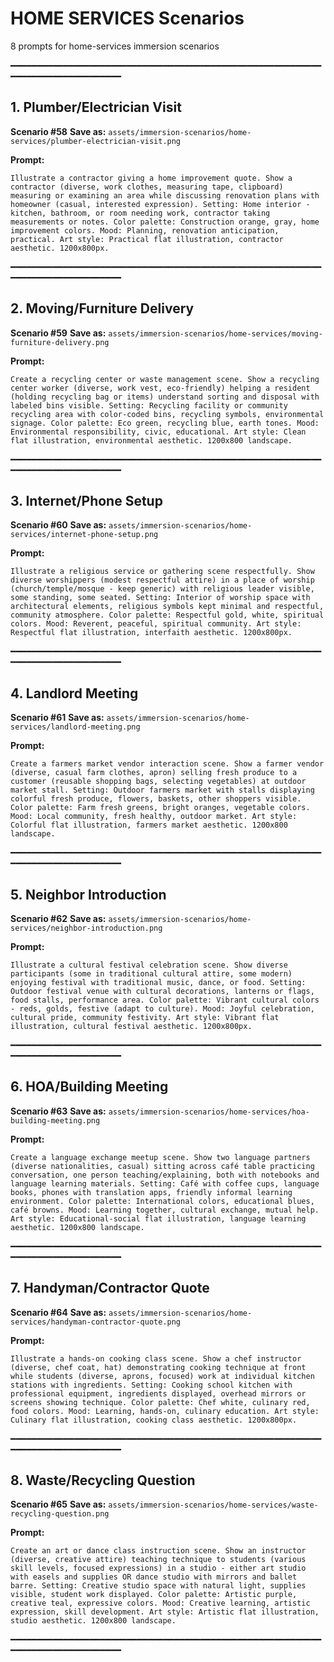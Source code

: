 # HOME SERVICES Scenarios

8 prompts for home-services immersion scenarios

━━━━━━━━━━━━━━━━━━━━━━━━━━━━━━━━━━━━━━━━━━━━━━━━━━━━━━━━━━━━━━━━━━━━━━━━━━━━━━━━

## 1. Plumber/Electrician Visit
**Scenario #58**
**Save as:** `assets/immersion-scenarios/home-services/plumber-electrician-visit.png`

**Prompt:**
```
Illustrate a contractor giving a home improvement quote. Show a contractor (diverse, work clothes, measuring tape, clipboard) measuring or examining an area while discussing renovation plans with homeowner (casual, interested expression). Setting: Home interior - kitchen, bathroom, or room needing work, contractor taking measurements or notes. Color palette: Construction orange, gray, home improvement colors. Mood: Planning, renovation anticipation, practical. Art style: Practical flat illustration, contractor aesthetic. 1200x800px.
```

━━━━━━━━━━━━━━━━━━━━━━━━━━━━━━━━━━━━━━━━━━━━━━━━━━━━━━━━━━━━━━━━━━━━━━━━━━━━━━━━

## 2. Moving/Furniture Delivery
**Scenario #59**
**Save as:** `assets/immersion-scenarios/home-services/moving-furniture-delivery.png`

**Prompt:**
```
Create a recycling center or waste management scene. Show a recycling center worker (diverse, work vest, eco-friendly) helping a resident (holding recycling bag or items) understand sorting and disposal with labeled bins visible. Setting: Recycling facility or community recycling area with color-coded bins, recycling symbols, environmental signage. Color palette: Eco green, recycling blue, earth tones. Mood: Environmental responsibility, civic, educational. Art style: Clean flat illustration, environmental aesthetic. 1200x800 landscape.
```

━━━━━━━━━━━━━━━━━━━━━━━━━━━━━━━━━━━━━━━━━━━━━━━━━━━━━━━━━━━━━━━━━━━━━━━━━━━━━━━━

## 3. Internet/Phone Setup
**Scenario #60**
**Save as:** `assets/immersion-scenarios/home-services/internet-phone-setup.png`

**Prompt:**
```
Illustrate a religious service or gathering scene respectfully. Show diverse worshippers (modest respectful attire) in a place of worship (church/temple/mosque - keep generic) with religious leader visible, some standing, some seated. Setting: Interior of worship space with architectural elements, religious symbols kept minimal and respectful, community atmosphere. Color palette: Respectful gold, white, spiritual colors. Mood: Reverent, peaceful, spiritual community. Art style: Respectful flat illustration, interfaith aesthetic. 1200x800px.
```

━━━━━━━━━━━━━━━━━━━━━━━━━━━━━━━━━━━━━━━━━━━━━━━━━━━━━━━━━━━━━━━━━━━━━━━━━━━━━━━━

## 4. Landlord Meeting
**Scenario #61**
**Save as:** `assets/immersion-scenarios/home-services/landlord-meeting.png`

**Prompt:**
```
Create a farmers market vendor interaction scene. Show a farmer vendor (diverse, casual farm clothes, apron) selling fresh produce to a customer (reusable shopping bags, selecting vegetables) at outdoor market stall. Setting: Outdoor farmers market with stalls displaying colorful fresh produce, flowers, baskets, other shoppers visible. Color palette: Farm fresh greens, bright oranges, vegetable colors. Mood: Local community, fresh healthy, outdoor market. Art style: Colorful flat illustration, farmers market aesthetic. 1200x800 landscape.
```

━━━━━━━━━━━━━━━━━━━━━━━━━━━━━━━━━━━━━━━━━━━━━━━━━━━━━━━━━━━━━━━━━━━━━━━━━━━━━━━━

## 5. Neighbor Introduction
**Scenario #62**
**Save as:** `assets/immersion-scenarios/home-services/neighbor-introduction.png`

**Prompt:**
```
Illustrate a cultural festival celebration scene. Show diverse participants (some in traditional cultural attire, some modern) enjoying festival with traditional music, dance, or food. Setting: Outdoor festival venue with cultural decorations, lanterns or flags, food stalls, performance area. Color palette: Vibrant cultural colors - reds, golds, festive (adapt to culture). Mood: Joyful celebration, cultural pride, community festivity. Art style: Vibrant flat illustration, cultural festival aesthetic. 1200x800px.
```

━━━━━━━━━━━━━━━━━━━━━━━━━━━━━━━━━━━━━━━━━━━━━━━━━━━━━━━━━━━━━━━━━━━━━━━━━━━━━━━━

## 6. HOA/Building Meeting
**Scenario #63**
**Save as:** `assets/immersion-scenarios/home-services/hoa-building-meeting.png`

**Prompt:**
```
Create a language exchange meetup scene. Show two language partners (diverse nationalities, casual) sitting across café table practicing conversation, one person teaching/explaining, both with notebooks and language learning materials. Setting: Café with coffee cups, language books, phones with translation apps, friendly informal learning environment. Color palette: International colors, educational blues, café browns. Mood: Learning together, cultural exchange, mutual help. Art style: Educational-social flat illustration, language learning aesthetic. 1200x800 landscape.
```

━━━━━━━━━━━━━━━━━━━━━━━━━━━━━━━━━━━━━━━━━━━━━━━━━━━━━━━━━━━━━━━━━━━━━━━━━━━━━━━━

## 7. Handyman/Contractor Quote
**Scenario #64**
**Save as:** `assets/immersion-scenarios/home-services/handyman-contractor-quote.png`

**Prompt:**
```
Illustrate a hands-on cooking class scene. Show a chef instructor (diverse, chef coat, hat) demonstrating cooking technique at front while students (diverse, aprons, focused) work at individual kitchen stations with ingredients. Setting: Cooking school kitchen with professional equipment, ingredients displayed, overhead mirrors or screens showing technique. Color palette: Chef white, culinary red, food colors. Mood: Learning, hands-on, culinary education. Art style: Culinary flat illustration, cooking class aesthetic. 1200x800px.
```

━━━━━━━━━━━━━━━━━━━━━━━━━━━━━━━━━━━━━━━━━━━━━━━━━━━━━━━━━━━━━━━━━━━━━━━━━━━━━━━━

## 8. Waste/Recycling Question
**Scenario #65**
**Save as:** `assets/immersion-scenarios/home-services/waste-recycling-question.png`

**Prompt:**
```
Create an art or dance class instruction scene. Show an instructor (diverse, creative attire) teaching technique to students (various skill levels, focused expressions) in a studio - either art studio with easels and supplies OR dance studio with mirrors and ballet barre. Setting: Creative studio space with natural light, supplies visible, student work displayed. Color palette: Artistic purple, creative teal, expressive colors. Mood: Creative learning, artistic expression, skill development. Art style: Artistic flat illustration, studio aesthetic. 1200x800 landscape.
```

━━━━━━━━━━━━━━━━━━━━━━━━━━━━━━━━━━━━━━━━━━━━━━━━━━━━━━━━━━━━━━━━━━━━━━━━━━━━━━━━

